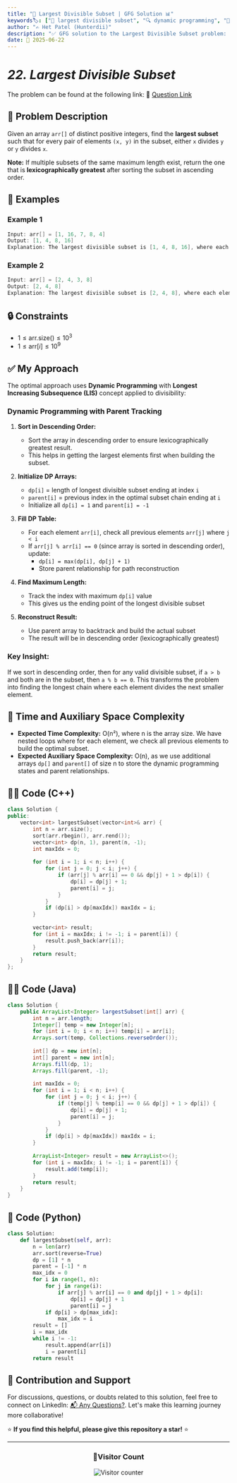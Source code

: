 ```yaml
---
title: "🧩 Largest Divisible Subset | GFG Solution 📊"
keywords🏷️: ["🧩 largest divisible subset", "🔍 dynamic programming", "📍 subset", "📈 divisibility", "📘 GFG", "🏁 competitive programming", "📚 DSA"]
author: "✍️ Het Patel (Hunterdii)"
description: "✅ GFG solution to the Largest Divisible Subset problem: find the largest subset where every pair divides each other using dynamic programming. 🚀"
date: 📅 2025-06-22
---
```


# *22. Largest Divisible Subset*

The problem can be found at the following link: 🔗 [Question Link](https://www.geeksforgeeks.org/problems/largest-divisible-subset--170643/1)

## **🧩 Problem Description**

Given an array `arr[]` of distinct positive integers, find the **largest subset** such that for every pair of elements `(x, y)` in the subset, either `x` divides `y` or `y` divides `x`.

**Note:** If multiple subsets of the same maximum length exist, return the one that is **lexicographically greatest** after sorting the subset in ascending order.

## **📘 Examples**

### Example 1

```cpp
Input: arr[] = [1, 16, 7, 8, 4]
Output: [1, 4, 8, 16]
Explanation: The largest divisible subset is [1, 4, 8, 16], where each element divides the next one. This subset is already the lexicographically greatest one.
```

### Example 2

```cpp
Input: arr[] = [2, 4, 3, 8]
Output: [2, 4, 8]
Explanation: The largest divisible subset is [2, 4, 8], where each element divides the next one. This subset is already the lexicographically greatest one.
```

## **🔒 Constraints**

* $1 \le \text{arr.size()} \le 10^3$
* $1 \le \text{arr}[i] \le 10^9$

## **✅ My Approach**

The optimal approach uses **Dynamic Programming** with **Longest Increasing Subsequence (LIS)** concept applied to divisibility:

### **Dynamic Programming with Parent Tracking**

1. **Sort in Descending Order:**
   * Sort the array in descending order to ensure lexicographically greatest result.
   * This helps in getting the largest elements first when building the subset.

2. **Initialize DP Arrays:**
   * `dp[i]` = length of longest divisible subset ending at index `i`
   * `parent[i]` = previous index in the optimal subset chain ending at `i`
   * Initialize all `dp[i] = 1` and `parent[i] = -1`

3. **Fill DP Table:**
   * For each element `arr[i]`, check all previous elements `arr[j]` where `j < i`
   * If `arr[j] % arr[i] == 0` (since array is sorted in descending order), update:
     - `dp[i] = max(dp[i], dp[j] + 1)`
     - Store parent relationship for path reconstruction

4. **Find Maximum Length:**
   * Track the index with maximum `dp[i]` value
   * This gives us the ending point of the longest divisible subset

5. **Reconstruct Result:**
   * Use parent array to backtrack and build the actual subset
   * The result will be in descending order (lexicographically greatest)

### **Key Insight:**
If we sort in descending order, then for any valid divisible subset, if `a > b` and both are in the subset, then `a % b == 0`. This transforms the problem into finding the longest chain where each element divides the next smaller element.

## 📝 Time and Auxiliary Space Complexity

* **Expected Time Complexity:** O(n²), where n is the array size. We have nested loops where for each element, we check all previous elements to build the optimal subset.
* **Expected Auxiliary Space Complexity:** O(n), as we use additional arrays `dp[]` and `parent[]` of size n to store the dynamic programming states and parent relationships.

## **🧑‍💻 Code (C++)**

```cpp
class Solution {
public:
    vector<int> largestSubset(vector<int>& arr) {
        int n = arr.size();
        sort(arr.rbegin(), arr.rend());
        vector<int> dp(n, 1), parent(n, -1);
        int maxIdx = 0;
        
        for (int i = 1; i < n; i++) {
            for (int j = 0; j < i; j++) {
                if (arr[j] % arr[i] == 0 && dp[j] + 1 > dp[i]) {
                    dp[i] = dp[j] + 1;
                    parent[i] = j;
                }
            }
            if (dp[i] > dp[maxIdx]) maxIdx = i;
        }
        
        vector<int> result;
        for (int i = maxIdx; i != -1; i = parent[i]) {
            result.push_back(arr[i]);
        }
        return result;
    }
};
```

## **🧑‍💻 Code (Java)**

```java
class Solution {
    public ArrayList<Integer> largestSubset(int[] arr) {
        int n = arr.length;
        Integer[] temp = new Integer[n];
        for (int i = 0; i < n; i++) temp[i] = arr[i];
        Arrays.sort(temp, Collections.reverseOrder());
        
        int[] dp = new int[n];
        int[] parent = new int[n];
        Arrays.fill(dp, 1);
        Arrays.fill(parent, -1);
        
        int maxIdx = 0;
        for (int i = 1; i < n; i++) {
            for (int j = 0; j < i; j++) {
                if (temp[j] % temp[i] == 0 && dp[j] + 1 > dp[i]) {
                    dp[i] = dp[j] + 1;
                    parent[i] = j;
                }
            }
            if (dp[i] > dp[maxIdx]) maxIdx = i;
        }
        
        ArrayList<Integer> result = new ArrayList<>();
        for (int i = maxIdx; i != -1; i = parent[i]) {
            result.add(temp[i]);
        }
        return result;
    }
}
```

## **🐍 Code (Python)**

```python
class Solution:
    def largestSubset(self, arr):
        n = len(arr)
        arr.sort(reverse=True)
        dp = [1] * n
        parent = [-1] * n
        max_idx = 0
        for i in range(1, n):
            for j in range(i):
                if arr[j] % arr[i] == 0 and dp[j] + 1 > dp[i]:
                    dp[i] = dp[j] + 1
                    parent[i] = j
            if dp[i] > dp[max_idx]:
                max_idx = i
        result = []
        i = max_idx
        while i != -1:
            result.append(arr[i])
            i = parent[i]
        return result
```

## 🧠 Contribution and Support

For discussions, questions, or doubts related to this solution, feel free to connect on LinkedIn: [📬 Any Questions?](https://www.linkedin.com/in/patel-hetkumar-sandipbhai-8b110525a/). Let's make this learning journey more collaborative!

⭐ **If you find this helpful, please give this repository a star!** ⭐

---

<div align="center">
  <h3><b>📍Visitor Count</b></h3>
</div>

<p align="center">
  <img src="https://profile-counter.glitch.me/Hunterdii/count.svg" alt="Visitor counter" />
</p>
